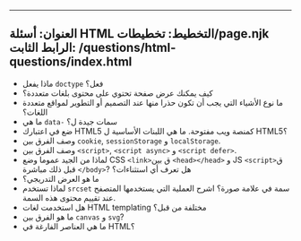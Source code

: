 ***

## العنوان: أسئلة HTML&#xA;التخطيط: تخطيطات/page.njk&#xA;الرابط الثابت: /questions/html-questions/index.html

*   ماذا يفعل `doctype` فعل؟
*   كيف يمكنك عرض صفحة تحتوي على محتوى بلغات متعددة؟
*   ما نوع الأشياء التي يجب أن تكون حذرا منها عند التصميم أو التطوير لمواقع متعددة اللغات؟
*   ما هي `data-` سمات جيدة ل؟
*   ضع في اعتبارك HTML5 كمنصة ويب مفتوحة. ما هي اللبنات الأساسية ل HTML5؟
*   وصف الفرق بين `cookie`, `sessionStorage` و `localStorage`.
*   وصف الفرق بين `<script>`, `<script async>` و `<script defer>`.
*   لماذا من الجيد عموما وضع CSS `<link>`ق بين `<head></head>` و JS `<script>`ق قبل ذلك مباشرة `</body>`? هل تعرف أي استثناءات؟
*   ما هو العرض التدريجي؟
*   لماذا تستخدم `srcset` سمة في علامة صورة؟ اشرح العملية التي يستخدمها المتصفح عند تقييم محتوى هذه السمة.
*   هل استخدمت لغات HTML templating مختلفة من قبل؟
*   ما هو الفرق بين `canvas` و `svg`?
*   ما هي العناصر الفارغة في HTML؟
